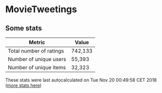 # MovieTweetings
## Some stats

Metric | Value
--- | ---
Total number of ratings                 | 742,133
Number of unique users                  | 55,393
Number of unique items                  | 32,323
These stats were last autocalculated on Tue Nov 20 00:49:58 CET 2018  ([more stats here](./stats.md))

